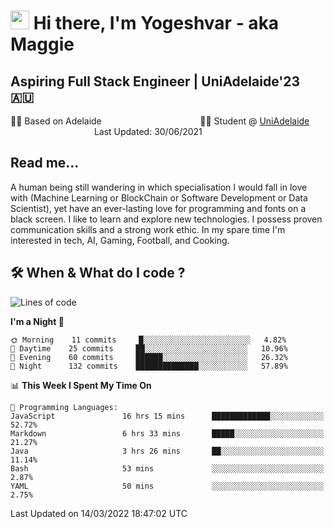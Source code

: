 <h1><img src="https://emojis.slackmojis.com/emojis/images/1531849430/4246/blob-sunglasses.gif?1531849430" width="30"/> Hi there, I'm Yogeshvar - aka Maggie</h1>

## Aspiring Full Stack Engineer | UniAdelaide'23 🇦🇺  
🏂🏻  Based on Adelaide &nbsp;&nbsp;&nbsp;&nbsp;&nbsp;&nbsp;&nbsp;&nbsp;&nbsp;&nbsp;&nbsp;&nbsp;&nbsp;&nbsp;&nbsp;&nbsp;&nbsp;&nbsp;&nbsp;&nbsp;&nbsp;&nbsp;&nbsp;&nbsp;&nbsp;&nbsp;&nbsp;&nbsp;&nbsp;&nbsp;&nbsp;&nbsp;&nbsp;&nbsp;&nbsp;&nbsp;&nbsp;&nbsp;&nbsp;👨‍💻 Student @ [UniAdelaide](https://www.adelaide.edu.au)   &nbsp;&nbsp;&nbsp;&nbsp;&nbsp;&nbsp;&nbsp;&nbsp;&nbsp;&nbsp;&nbsp;&nbsp;&nbsp;&nbsp;&nbsp;&nbsp;&nbsp;&nbsp;&nbsp;&nbsp;&nbsp;&nbsp;&nbsp;&nbsp;&nbsp;&nbsp;&nbsp;&nbsp;&nbsp;&nbsp;&nbsp;&nbsp; &nbsp;Last Updated: 30/06/2021

## Read me...

A human being still wandering in which specialisation I would fall in love with (Machine Learning or BlockChain or Software Development or Data Scientist), yet have an ever-lasting love for programming and fonts on a black screen. I like to learn and explore new technologies. I possess proven communication skills and a strong work ethic. In my spare time I'm interested in tech, AI, Gaming, Football, and Cooking.

## 🛠 When & What do I code ?  

<!--START_SECTION:waka-->
![Lines of code](https://img.shields.io/badge/From%20Hello%20World%20I%27ve%20Written-112%20Thousand%20lines%20of%20code-blue)

**I'm a Night 🦉** 

```text
🌞 Morning    11 commits     █░░░░░░░░░░░░░░░░░░░░░░░░   4.82% 
🌆 Daytime    25 commits     ██░░░░░░░░░░░░░░░░░░░░░░░   10.96% 
🌃 Evening    60 commits     ██████░░░░░░░░░░░░░░░░░░░   26.32% 
🌙 Night      132 commits    ██████████████░░░░░░░░░░░   57.89%

```


📊 **This Week I Spent My Time On** 

```text
💬 Programming Languages: 
JavaScript               16 hrs 15 mins      █████████████░░░░░░░░░░░░   52.72% 
Markdown                 6 hrs 33 mins       █████░░░░░░░░░░░░░░░░░░░░   21.27% 
Java                     3 hrs 26 mins       ██░░░░░░░░░░░░░░░░░░░░░░░   11.14% 
Bash                     53 mins             ░░░░░░░░░░░░░░░░░░░░░░░░░   2.87% 
YAML                     50 mins             ░░░░░░░░░░░░░░░░░░░░░░░░░   2.75%

```


 Last Updated on 14/03/2022 18:47:02 UTC
<!--END_SECTION:waka-->
